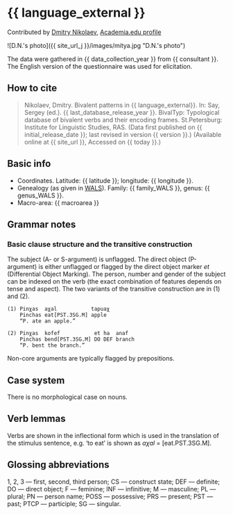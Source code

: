 # {{ language_external }}
Contributed by [Dmitry Nikolaev](https://dnikolaev.com), [Academia.edu profile](https://su-se.academia.edu/DmitryNikolaev)

![D.N.'s photo]({{ site_url_j }}/images/mitya.jpg "D.N.'s photo")

The data were gathered in {{ data_collection_year }} from {{ consultant }}. The English version of the questionnaire was used for elicitation.

## How to cite
> Nikolaev, Dmitry. Bivalent patterns in {{ language_external}}. 
> In: Say, Sergey (ed.). {{ last_database_release_year }}. BivalTyp: 
> Typological database of bivalent verbs and their encoding frames. 
> St.Petersburg: Institute for Linguistic Studies, RAS. 
> (Data first published on {{ initial_release_date }}; 
> last revised in version {{ version }}.) (Available online at {{ site_url }}, 
> Accessed on {{ today }}.)

## Basic info
- Coordinates. Latitude: {{ latitude }}; longitude: {{ longitude }}.
- Genealogy (as given in [WALS](https://wals.info/)). Family: {{ family_WALS }}, genus: {{ genus_WALS }}.
- Macro-area: {{ macroarea }}

## Grammar notes

### Basic clause structure and the transitive construction
The subject (A- or S-argument) is unflagged. The direct object (P-argument)
is either unflagged or flagged by the direct object marker *et* (Differential Object Marking). 
The person, number and gender of the subject can be indexed on the verb (the exact combination 
of features depends on tense and aspect). The two variants of the transitive construction 
are in (1) and (2).

```
(1) Pinχas  aχal           tapuaχ  
    Pinchas eat[PST.3SG.M] apple  
    “P. ate an apple.”

(2) Pinχas  kofef           et ha  anaf  
    Pinchas bend[PST.3SG.M] DO DEF branch  
    “P. bent the branch.”
```

Non-core arguments are typically flagged by prepositions.

## Case system
There is no morphological case on nouns.

## Verb lemmas
Verbs are shown in the inflectional form which is used in the translation of the stimulus sentence, e.g. ‘to eat’ is shown as *aχal* = [eat.PST.3SG.M].

## Glossing abbreviations
1, 2, 3 — first, second, third person; CS — construct state; DEF — definite; DO — direct object; F — feminine; INF — infinitive; M — masculine; PL — plural; PN — person name; POSS — possessive; PRS — present; PST — past; PTCP — participle; SG — singular.
